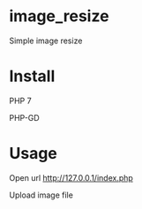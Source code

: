 # image_resize
Simple image resize

# Install

PHP 7

PHP-GD

# Usage

Open url http://127.0.0.1/index.php

Upload image file

